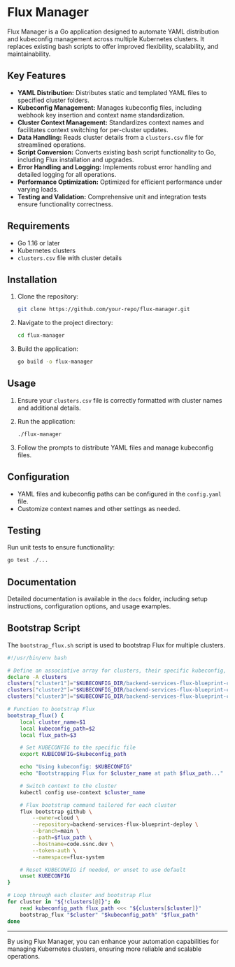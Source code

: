 # Flux Manager

Flux Manager is a Go application designed to automate YAML distribution and kubeconfig management across multiple Kubernetes clusters. It replaces existing bash scripts to offer improved flexibility, scalability, and maintainability.

## Key Features

- **YAML Distribution:** Distributes static and templated YAML files to specified cluster folders.
- **Kubeconfig Management:** Manages kubeconfig files, including webhook key insertion and context name standardization.
- **Cluster Context Management:** Standardizes context names and facilitates context switching for per-cluster updates.
- **Data Handling:** Reads cluster details from a `clusters.csv` file for streamlined operations.
- **Script Conversion:** Converts existing bash script functionality to Go, including Flux installation and upgrades.
- **Error Handling and Logging:** Implements robust error handling and detailed logging for all operations.
- **Performance Optimization:** Optimized for efficient performance under varying loads.
- **Testing and Validation:** Comprehensive unit and integration tests ensure functionality correctness.

## Requirements

- Go 1.16 or later
- Kubernetes clusters
- `clusters.csv` file with cluster details

## Installation

1. Clone the repository:
   ```bash
   git clone https://github.com/your-repo/flux-manager.git
   ```

2. Navigate to the project directory:
   ```bash
   cd flux-manager
   ```

3. Build the application:
   ```bash
   go build -o flux-manager
   ```

## Usage

1. Ensure your `clusters.csv` file is correctly formatted with cluster names and additional details.

2. Run the application:
   ```bash
   ./flux-manager
   ```

3. Follow the prompts to distribute YAML files and manage kubeconfig files.

## Configuration

- YAML files and kubeconfig paths can be configured in the `config.yaml` file.
- Customize context names and other settings as needed.

## Testing

Run unit tests to ensure functionality:
```bash
go test ./...
```

## Documentation

Detailed documentation is available in the `docs` folder, including setup instructions, configuration options, and usage examples.

## Bootstrap Script

The `bootstrap_flux.sh` script is used to bootstrap Flux for multiple clusters.

```bash
#!/usr/bin/env bash

# Define an associative array for clusters, their specific kubeconfig, and Flux paths
declare -A clusters
clusters["cluster1"]="$KUBECONFIG_DIR/backend-services-flux-blueprint-cluster01.yaml ./clusters/backend-services-flux-blueprint-cluster01"
clusters["cluster2"]="$KUBECONFIG_DIR/backend-services-flux-blueprint-cluster02.yaml ./clusters/backend-services-flux-blueprint-cluster02"
clusters["cluster3"]="$KUBECONFIG_DIR/backend-services-flux-blueprint-cluster03.yaml ./clusters/backend-services-flux-blueprint-cluster03"

# Function to bootstrap Flux
bootstrap_flux() {
    local cluster_name=$1
    local kubeconfig_path=$2
    local flux_path=$3

    # Set KUBECONFIG to the specific file
    export KUBECONFIG=$kubeconfig_path

    echo "Using kubeconfig: $KUBECONFIG"
    echo "Bootstrapping Flux for $cluster_name at path $flux_path..."

    # Switch context to the cluster
    kubectl config use-context $cluster_name

    # Flux bootstrap command tailored for each cluster
    flux bootstrap github \
        --owner=cloud \
        --repository=backend-services-flux-blueprint-deploy \
        --branch=main \
        --path=$flux_path \
        --hostname=code.ssnc.dev \
        --token-auth \
        --namespace=flux-system

    # Reset KUBECONFIG if needed, or unset to use default
    unset KUBECONFIG
}

# Loop through each cluster and bootstrap Flux
for cluster in "${!clusters[@]}"; do
    read kubeconfig_path flux_path <<< "${clusters[$cluster]}"
    bootstrap_flux "$cluster" "$kubeconfig_path" "$flux_path"
done
```

---

By using Flux Manager, you can enhance your automation capabilities for managing Kubernetes clusters, ensuring more reliable and scalable operations.